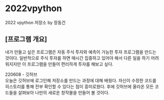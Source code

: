 # 2022vpython
2022 vpython 저장소 by 장동건
## [프로그램 개요]
내가 만들고 싶은 프로그램은 자동 주식 투자와 예측이 가능한 투자 프로그램을 만드는 것이다. 일반적으로 주식 투자를 하면 매시간 집중하고 있어야 해서 다른 일을 하기 어려워지지만 이 프로그램을 만들어 편리하게 투자를 해보고 싶다.


220608 - 깃허브  
오늘은 깃허브에 로그인해 저장소를 만드는 과정에 대해 배웠다.
자신이 수정한 코드를 히스토리를 통해 전부 확인할 수 있다는 점이 흥미로웠다.
후에 깃허브에 올라온 모든 코드들을 살펴보아 나만의 새로운 창작물을 만들어 볼 것이다.


